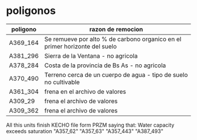 # poligonos

|  poligono |  razon de remocion |   
|---|---|
| A369_164  | Se remueve por alto % de carbono organico en el primer horizonte del suelo |
| A381_296  | Sierra de la Ventana - no agricola |
| A378_284 | Costa de la provincia de Bs As - no agricola |
| A370_490  | Terreno cerca de un cuerpo de agua - tipo de suelo no cultivable |
| A361_304   | frena en el archivo de valores  |   
| A309_29 | frena el archivo de valores  |   
| A309_362 | frena el archivo de valores |

 
 All this units finish KECHO file form PRZM saying that: Water capacity exceeds saturation
"A357_62"  "A357_63"  "A357_443" "A387_493"

